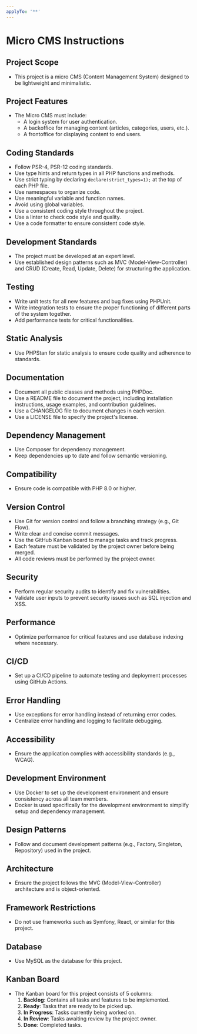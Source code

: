 ```yaml
---
applyTo: '**'
---
```

# Micro CMS Instructions

## Project Scope
- This project is a micro CMS (Content Management System) designed to be lightweight and minimalistic.

## Project Features
- The Micro CMS must include:
  - A login system for user authentication.
  - A backoffice for managing content (articles, categories, users, etc.).
  - A frontoffice for displaying content to end users.

## Coding Standards
- Follow PSR-4, PSR-12 coding standards.
- Use type hints and return types in all PHP functions and methods.
- Use strict typing by declaring `declare(strict_types=1);` at the top of each PHP file.
- Use namespaces to organize code.
- Use meaningful variable and function names.
- Avoid using global variables.
- Use a consistent coding style throughout the project.
- Use a linter to check code style and quality.
- Use a code formatter to ensure consistent code style.

## Development Standards
- The project must be developed at an expert level.
- Use established design patterns such as MVC (Model-View-Controller) and CRUD (Create, Read, Update, Delete) for structuring the application.

## Testing
- Write unit tests for all new features and bug fixes using PHPUnit.
- Write integration tests to ensure the proper functioning of different parts of the system together.
- Add performance tests for critical functionalities.

## Static Analysis
- Use PHPStan for static analysis to ensure code quality and adherence to standards.

## Documentation
- Document all public classes and methods using PHPDoc.
- Use a README file to document the project, including installation instructions, usage examples, and contribution guidelines.
- Use a CHANGELOG file to document changes in each version.
- Use a LICENSE file to specify the project's license.

## Dependency Management
- Use Composer for dependency management.
- Keep dependencies up to date and follow semantic versioning.

## Compatibility
- Ensure code is compatible with PHP 8.0 or higher.

## Version Control
- Use Git for version control and follow a branching strategy (e.g., Git Flow).
- Write clear and concise commit messages.
- Use the GitHub Kanban board to manage tasks and track progress.
- Each feature must be validated by the project owner before being merged.
- All code reviews must be performed by the project owner.

## Security
- Perform regular security audits to identify and fix vulnerabilities.
- Validate user inputs to prevent security issues such as SQL injection and XSS.

## Performance
- Optimize performance for critical features and use database indexing where necessary.

## CI/CD
- Set up a CI/CD pipeline to automate testing and deployment processes using GitHub Actions.

## Error Handling
- Use exceptions for error handling instead of returning error codes.
- Centralize error handling and logging to facilitate debugging.

## Accessibility
- Ensure the application complies with accessibility standards (e.g., WCAG).

## Development Environment
- Use Docker to set up the development environment and ensure consistency across all team members.
- Docker is used specifically for the development environment to simplify setup and dependency management.

## Design Patterns
- Follow and document development patterns (e.g., Factory, Singleton, Repository) used in the project.

## Architecture
- Ensure the project follows the MVC (Model-View-Controller) architecture and is object-oriented.

## Framework Restrictions
- Do not use frameworks such as Symfony, React, or similar for this project.

## Database
- Use MySQL as the database for this project.

## Kanban Board
- The Kanban board for this project consists of 5 columns:
  1. **Backlog**: Contains all tasks and features to be implemented.
  2. **Ready**: Tasks that are ready to be picked up.
  3. **In Progress**: Tasks currently being worked on.
  4. **In Review**: Tasks awaiting review by the project owner.
  5. **Done**: Completed tasks.